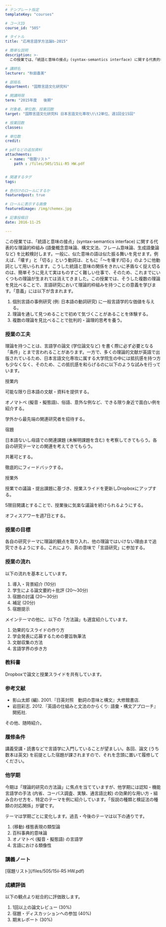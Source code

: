 ```yaml
---
# テンプレート指定
templateKey: "courses"

# コースID
course_id: "505"

# タイトル
title: "応用言語学方法論b-2015"

# 簡単な説明
description: >-
  この授業では、「統語と意味の接点」(syntax-semantics interface) に関する代表的な理論的枠組み (語彙概念意味論、構文文法、フレーム意味論、生成語彙論など) を比較検討します...

# 講師名
lecturer: "秋田喜美"

# 部局名
department: "国際言語文化研究科"

# 開講時限
term: "2015年度	後期"

# 対象者、単位数、授業回数
target: "国際言語文化研究科 日本言語文化専攻\t\t2単位、週1回全15回"

# 授業回数
classes: 

# 単位数
credit: 

# pdfなどの追加資料
attachments: 
  - name: "宿題リスト" 
    path : /files/505/15ii-R5 HW.pdf


# 関連するタグ
tags:

# 色付けのロールにするか
featuredpost: true

# ロールに表示する画像
featuredimage: /img/chemex.jpg

# 記事投稿日
date: 2016-11-25

---
```

この授業では、「統語と意味の接点」(syntax-semantics interface) に関する代表的な理論的枠組み (語彙概念意味論、構文文法、フレーム意味論、生成語彙論など) を比較検討します。一般に、似た意味の語は似た振る舞いを見せます。例えば、「壊す」と「切る」という動詞は、ともに「～を壊す/切る」のように他動詞として用いられます。こうした統語と意味の関係をきれいに矛盾なく捉え切るのは、簡単そうに見えて実はものすごく難しい仕事で、そのため、これまでにいくつもの理論が生まれては消えてきました。この授業では、そうした複数の理論を見比べることで、言語研究において理論的枠組みを持つことの意義を学びます。「意義」には以下が含まれます。 

  1. 個別言語の事例研究 (例: 日本語の動詞研究) に一般言語学的な価値を与える。
  2. 理論を通して見つめることで初めて気づくことがあることを体験する。
  3. 複数の理論を見比べることで批判的・論理的思考を養う。
### 授業の工夫

理論を持つことは、言語学の論文 (学位論文など) を書く際に必ず必要となる「条件」とまで言われることがあります。一方で、多くの理論的文献が英語で出版されているため、日本言語文化専攻に属する大学院生の中には抵抗感を持つ方も少なくなく、そのため、この抵抗感を和らげるのに以下のような試みを行っています。 

授業内

可能な限り日本語の文献・資料を提供する。

オノマトペ (擬音・擬態語)、俗語、意外な例など、できる限り身近で面白い例を紹介する。

学外から最先端の関連研究者を招待する。

宿題

日本語ないし母語での関連課題 (未解明課題を含む) を考察してきてもらう。各自の研究テーマとの関連を考えてきてもらう。

共著可とする。

徹底的にフィードバックする。

授業外

授業での議論・提出課題に基づき、授業スライドを更新しDropboxにアップする。

5限目開講とすることで、授業後に気楽な議論を続けられるようにする。

オフィスアワーを週7日とする。

### 授業の目標

各自の研究テーマに理論的観点を取り入れ、他の理論ではいけない理由まで追究できるようにする。これにより、真の意味で「言語研究」に参加する。

### 授業の流れ

以下の流れを基本としています。 

  1. 導入・背景紹介 (10分)
  2. 学生による論文要約＋批評 (20～30分)
  3. 宿題の討議 (20～30分)
  4. 補足 (20分)
  5. 宿題提示

メインテーマの他に、以下の「方法論」も適宜紹介しています。 

  1. 効果的なスライドの作り方
  2. 学会発表に応募するための要旨執筆法
  3. 文献収集の方法
  4. 言語学界の歩き方

### 教科書

Dropboxで論文と授業スライドを共有しています。

### 参考文献

  * 影山太郎 (編). 2001.『日英対照　動詞の意味と構文』大修館書店.
  * 岩田彩志. 2012.『英語の仕組みと文法のからくり: 語彙・構文アプローチ』開拓社.

その他、随時紹介。 

### 履修条件

講義受講・読書などで言語学に入門していることが望ましい。各回、論文 (うち数本は英文) を前提とした宿題が課されますので、それを念頭に置いて履修してください。

### 他学期

今期は「理論的研究の方法論」に焦点を当てていますが、他学期には認知・機能言語学の手法 (内省、コーパス調査、実験、通言語比較) の効果的な用い方・組み合わせ方を、特定のテーマを例に紹介しています。「仮説の種類と検証法の種類の対応関係」が鍵です。 

テーマは学期ごとに変化します。過去・今後のテーマは以下の通りです。 

  1. (移動) 様態表現の類型論
  2. 百科事典的意味論
  3. オノマトペ (擬音・擬態語) の言語学
  4. 言語における類像性

### 講義ノート


[宿題リスト](/files/505/15ii-R5 HW.pdf) 

### 成績評価

以下の観点より総合的に評価致します。 

  1. 1回以上の論文レビュー (30%)
  2. 宿題・ディスカッションへの参加 (40%)
  3. 期末レポート (30%)
